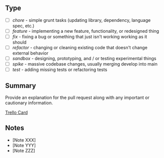 ## Type

- [ ] _chore_ - simple grunt tasks (updating library, dependency, language spec, etc.)
- [ ] _feature_ - implementing a new feature, functionality, or redesigned thing
- [ ] _fix_ - fixing a bug or something that just isn't working working as it should
- [ ] _refactor_ - changing or cleaning existing code that doesn't change external behavior
- [ ] _sandbox_ - designing, prototyping, and / or testing experimental things
- [ ] _spike_ - massive codebase changes, usually merging develop into main
- [ ] _test_ - adding missing tests or refactoring tests

## Summary

Provide an explanation for the pull request along with any important or cautionary information.

[Trello Card](https://trello.com/c/card-id/card-name)

## Notes

- [Note XXX]
- [Note YYY]
- [Note ZZZ]
